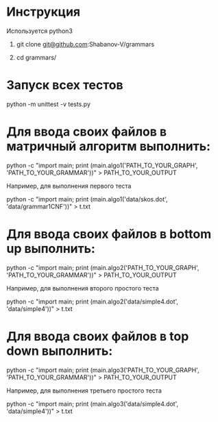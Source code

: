 # Инструкция

Используется python3

1) git clone git@github.com:Shabanov-V/grammars

2) cd grammars/

# Запуск всех тестов

python -m unittest -v tests.py

# Для ввода своих файлов в матричный алгоритм выполнить: 

python -c "import main; print (main.algo1('PATH_TO_YOUR_GRAPH', 'PATH_TO_YOUR_GRAMMAR'))" > PATH_TO_YOUR_OUTPUT

Например, для выполнения первого теста

python -c "import main; print (main.algo1('data/skos.dot', 'data/grammar1CNF'))" > t.txt

# Для ввода своих файлов в bottom up выполнить: 

python -c "import main; print (main.algo2('PATH_TO_YOUR_GRAPH', 'PATH_TO_YOUR_GRAMMAR'))" > PATH_TO_YOUR_OUTPUT

Например, для выполнения второго простого теста

python -c "import main; print (main.algo2('data/simple4.dot', 'data/simple4'))" > t.txt

# Для ввода своих файлов в top down выполнить: 

python -c "import main; print (main.algo3('PATH_TO_YOUR_GRAPH', 'PATH_TO_YOUR_GRAMMAR'))" > PATH_TO_YOUR_OUTPUT

Например, для выполнения третьего простого теста

python -c "import main; print (main.algo3('data/simple4.dot', 'data/simple4'))" > t.txt
